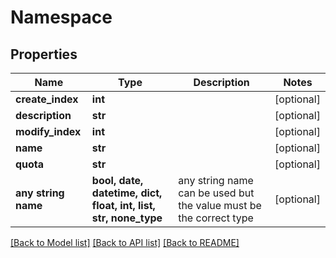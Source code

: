 # Namespace


## Properties
Name | Type | Description | Notes
------------ | ------------- | ------------- | -------------
**create_index** | **int** |  | [optional] 
**description** | **str** |  | [optional] 
**modify_index** | **int** |  | [optional] 
**name** | **str** |  | [optional] 
**quota** | **str** |  | [optional] 
**any string name** | **bool, date, datetime, dict, float, int, list, str, none_type** | any string name can be used but the value must be the correct type | [optional]

[[Back to Model list]](../README.md#documentation-for-models) [[Back to API list]](../README.md#documentation-for-api-endpoints) [[Back to README]](../README.md)



